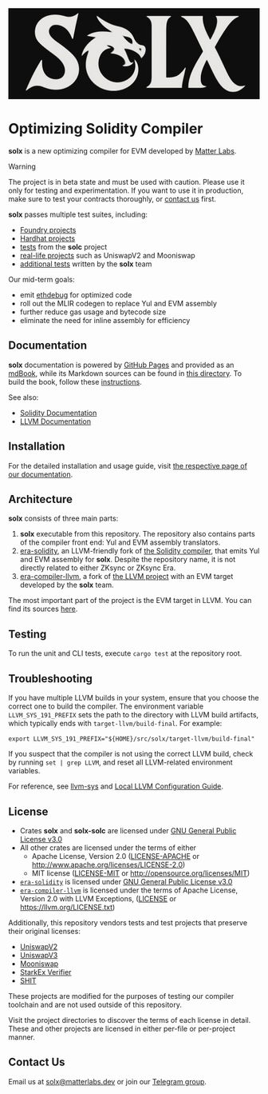 <div align="center">
  <img src=".github/assets/logo.png" alt="solx logo" />
</div>

# Optimizing Solidity Compiler

**solx** is a new optimizing compiler for EVM developed by [Matter Labs](https://matter-labs.io/).

> [!WARNING]  
> The project is in beta state and must be used with caution. Please use it only for testing and experimentation.
> If you want to use it in production, make sure to test your contracts thoroughly, or [contact us](#contact-us) first.

**solx** passes multiple test suites, including:

- [Foundry projects](.github/forge-benchmarks.toml)
- [Hardhat projects](.github/hardhat-projects.toml)
- [tests](https://github.com/matter-labs/era-solidity/tree/0.8.30/test/libsolidity/semanticTests) from the **solc** project
- [real-life projects](solx-tests/solidity/complex/defi) such as UniswapV2 and Mooniswap
- [additional tests](solx-tests/solidity) written by the **solx** team

Our mid-term goals:

- emit [ethdebug](https://ethdebug.github.io/format/index.html) for optimized code
- roll out the MLIR codegen to replace Yul and EVM assembly
- further reduce gas usage and bytecode size
- eliminate the need for inline assembly for efficiency

## Documentation

**solx** documentation is powered by [GitHub Pages](https://matter-labs.github.io/solx/latest/) and provided as an [mdBook](https://github.com/rust-lang/mdBook), while its Markdown sources can be found in [this directory](./docs/src/).
To build the book, follow these [instructions](./docs/README.md).

See also:

- [Solidity Documentation](https://docs.soliditylang.org/en/latest/)
- [LLVM Documentation](https://llvm.org/docs/)

## Installation

For the detailed installation and usage guide, visit [the respective page of our documentation](https://matter-labs.github.io/solx/latest/#installation).

## Architecture

**solx** consists of three main parts:

1. **solx** executable from this repository. The repository also contains parts of the compiler front end: Yul and EVM assembly translators.
2. [era-solidity](https://github.com/matter-labs/era-solidity/), an LLVM-friendly fork of [the Solidity compiler](https://github.com/ethereum/solidity),
  that emits Yul and EVM assembly for **solx**. Despite the repository name, it is not directly related to either ZKsync or ZKsync Era.
3. [era-compiler-llvm](https://github.com/matter-labs/era-compiler-llvm), a fork of [the LLVM project](https://github.com/llvm/llvm-project)
  with an EVM target developed by the **solx** team.

The most important part of the project is the EVM target in LLVM. You can find its sources [here](https://github.com/matter-labs/era-compiler-llvm/tree/main/llvm/lib/Target/EVM).

## Testing

To run the unit and CLI tests, execute `cargo test` at the repository root.

## Troubleshooting

If you have multiple LLVM builds in your system, ensure that you choose the correct one to build the compiler.
The environment variable `LLVM_SYS_191_PREFIX` sets the path to the directory with LLVM build artifacts, which typically ends with `target-llvm/build-final`.
For example:

```shell
export LLVM_SYS_191_PREFIX="${HOME}/src/solx/target-llvm/build-final"
```

If you suspect that the compiler is not using the correct LLVM build, check by running `set | grep LLVM`, and reset all LLVM-related environment variables.

For reference, see [llvm-sys](https://crates.io/crates/llvm-sys) and [Local LLVM Configuration Guide](https://llvm.org/docs/GettingStarted.html#local-llvm-configuration).

## License

- Crates **solx** and **solx-solc** are licensed under [GNU General Public License v3.0](./solx/LICENSE.txt)
- All other crates are licensed under the terms of either
  - Apache License, Version 2.0 ([LICENSE-APACHE](./solx-standard-json/LICENSE-APACHE) or <http://www.apache.org/licenses/LICENSE-2.0>)
  - MIT license ([LICENSE-MIT](./solx-standard-json/LICENSE-MIT) or <http://opensource.org/licenses/MIT>)
- [`era-solidity`](https://github.com/matter-labs/era-solidity/) is licensed under [GNU General Public License v3.0](https://github.com/matter-labs/era-solidity/blob/0.8.30/LICENSE.txt)
- [`era-compiler-llvm`](https://github.com/matter-labs/era-compiler-llvm) is licensed under the terms of Apache License, Version 2.0 with LLVM Exceptions, ([LICENSE](https://github.com/matter-labs/era-compiler-llvm/blob/main/LICENSE) or https://llvm.org/LICENSE.txt)

Additionally, this repository vendors tests and test projects that preserve their original licenses:

- [UniswapV2](./tests/solidity/complex/defi/UniswapV2)
- [UniswapV3](./tests/solidity/complex/defi/UniswapV3)
- [Mooniswap](./tests/solidity/complex/defi/Mooniswap)
- [StarkEx Verifier](./tests/solidity/complex/defi/starkex-verifier)
- [SHIT](./tests/solidity/complex/defi/shitdao)

These projects are modified for the purposes of testing our compiler toolchain and are not used outside of this repository.

Visit the project directories to discover the terms of each license in detail. These and other projects are licensed in either per-file or per-project manner.

## Contact Us

Email us at [solx@matterlabs.dev](mailto:solx@matterlabs.dev) or join our [Telegram group](https://t.me/solx_devs).
